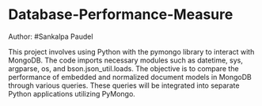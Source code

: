 # Database-Performance-Measure
Author: #Sankalpa Paudel

This project involves using Python with the pymongo library to interact with MongoDB. The code imports necessary modules such as datetime, sys, argparse, os, and bson.json_util.loads. The objective is to compare the performance of embedded and normalized document models in MongoDB through various queries. These queries will be integrated into separate Python applications utilizing PyMongo.
